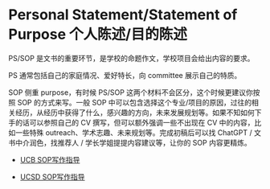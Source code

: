 # Personal Statement/Statement of Purpose 个人陈述/目的陈述

PS/SOP 是文书的重要环节，是学校的命题作文，学校项目会给出内容的要求。

PS 通常包括自己的家庭情况、爱好特长，向 committee 展示自己的特质。

SOP 侧重 purpose，有时候 PS/SOP 这两个材料不会区分，这个时候更建议你按照 SOP 的方式来写。一般 SOP 中可以包含选择这个专业/项目的原因，过往的相关经历，从经历中获得了什么，感兴趣的方向，未来发展规划等。如果不知如何下手的话可以参照自己的 CV 撰写，但可以额外强调一些不出现在 CV 中的内容，比如一些特殊 outreach、学术志趣、未来规划等。完成初稿后可以找 ChatGPT / 文书中介润色，找推荐人 / 学长学姐提提内容建议等，让你的 SOP 内容更精炼。

- [UCB SOP写作指导](https://grad.berkeley.edu/admissions/steps-to-apply/requirements/statement-purpose/)

- [UCSD SOP写作指导](https://grad.ucsd.edu/admissions/requirements/statement-of-purpose.html)
